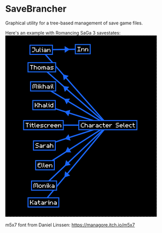# SaveBrancher
Graphical utility for a tree-based management of save game files.

Here's an example with Romancing SaGa 3 savestates:
![Screenshot](/screenshots/rm3example.png?raw=true "Save branches for a potentially tedious Romancing SaGa 3 Archival LP")

m5x7 font from Daniel Linssen: https://managore.itch.io/m5x7
